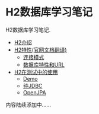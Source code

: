 H2数据库学习笔记
============

H2数据库学习笔记.

* [H2介绍](introduction/h2.md)
* [H2特性(官网文档翻译)](feature/feature_list.md)
	* [连接模式](feature/connection_modes.md)
	* [数据库特性和URL](feature/database_url.md)
* [H2在测试中的使用](test/usage_in_test.md)
	* [Demo](test/demo.md)
	* [纯JDBC](test/pure_jdbc.md)
	* [OpenJPA](test/openjpa.md)

内容陆续添加中......



